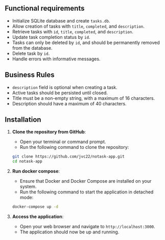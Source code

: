 ## Functional requirements

- Initialize SQLite database and create `tasks.db`.
- Allow creation of tasks with `title`, `completed`, and `description`.
- Retrieve tasks with `id`, `title`, `completed`, and `description`.
- Update task completion status by `id`.
- Tasks can only be deleted by `id`, and should be permanently removed from the database.
- Delete task by `id`.
- Handle errors with informative messages.

## Business Rules

- `description` field is optional when creating a task.
- Active tasks should be persisted until closed.
- Title must be a non-empty string, with a maximum of 16 characters.
- Description should have a maximum of 40 characters.

## Installation

1. **Clone the repository from GitHub**:
   - Open your terminal or command prompt.
   - Run the following command to clone the repository:

   ```bash
   git clone https://github.com/jvc22/notask-app.git
   cd notask-app
   ```

2. **Run docker compose**:
    - Ensure that Docker and Docker Compose are installed on your system.
    - Run the following command to start the application in detached mode:

    ```bash
   docker-compose up -d
   ```

3. **Access the application**:
    - Open your web browser and navigate to `http://localhost:3000`.
    - The application should now be up and running.